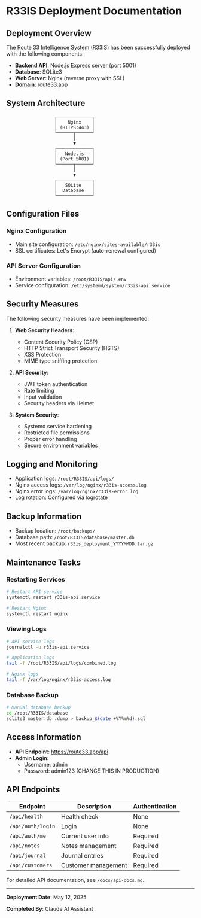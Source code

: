 # R33IS Deployment Documentation

## Deployment Overview

The Route 33 Intelligence System (R33IS) has been successfully deployed with the following components:

- **Backend API**: Node.js Express server (port 5001)
- **Database**: SQLite3
- **Web Server**: Nginx (reverse proxy with SSL)
- **Domain**: route33.app

## System Architecture

```
                  ┌─────────────┐
                  │    Nginx    │
                  │ (HTTPS:443) │
                  └──────┬──────┘
                         │
                         ▼
                  ┌─────────────┐
                  │   Node.js   │
                  │ (Port 5001) │
                  └──────┬──────┘
                         │
                         ▼
                  ┌─────────────┐
                  │   SQLite    │
                  │  Database   │
                  └─────────────┘
```

## Configuration Files

### Nginx Configuration
- Main site configuration: `/etc/nginx/sites-available/r33is`
- SSL certificates: Let's Encrypt (auto-renewal configured)

### API Server Configuration
- Environment variables: `/root/R33IS/api/.env`
- Service configuration: `/etc/systemd/system/r33is-api.service`

## Security Measures

The following security measures have been implemented:

1. **Web Security Headers**:
   - Content Security Policy (CSP)
   - HTTP Strict Transport Security (HSTS)
   - XSS Protection
   - MIME type sniffing protection

2. **API Security**:
   - JWT token authentication
   - Rate limiting
   - Input validation
   - Security headers via Helmet

3. **System Security**:
   - Systemd service hardening
   - Restricted file permissions
   - Proper error handling
   - Secure environment variables

## Logging and Monitoring

- Application logs: `/root/R33IS/api/logs/`
- Nginx access logs: `/var/log/nginx/r33is-access.log`
- Nginx error logs: `/var/log/nginx/r33is-error.log`
- Log rotation: Configured via logrotate

## Backup Information

- Backup location: `/root/backups/`
- Database path: `/root/R33IS/database/master.db`
- Most recent backup: `r33is_deployment_YYYYMMDD.tar.gz`

## Maintenance Tasks

### Restarting Services

```bash
# Restart API service
systemctl restart r33is-api.service

# Restart Nginx
systemctl restart nginx
```

### Viewing Logs

```bash
# API service logs
journalctl -u r33is-api.service

# Application logs
tail -f /root/R33IS/api/logs/combined.log

# Nginx logs
tail -f /var/log/nginx/r33is-access.log
```

### Database Backup

```bash
# Manual database backup
cd /root/R33IS/database
sqlite3 master.db .dump > backup_$(date +%Y%m%d).sql
```

## Access Information

- **API Endpoint**: https://route33.app/api
- **Admin Login**: 
  - Username: admin
  - Password: admin123 (CHANGE THIS IN PRODUCTION)

## API Endpoints

| Endpoint | Description | Authentication |
|----------|-------------|----------------|
| `/api/health` | Health check | None |
| `/api/auth/login` | Login | None |
| `/api/auth/me` | Current user info | Required |
| `/api/notes` | Notes management | Required |
| `/api/journal` | Journal entries | Required |
| `/api/customers` | Customer management | Required |

For detailed API documentation, see `/docs/api-docs.md`.

---

**Deployment Date**: May 12, 2025

**Completed By**: Claude AI Assistant